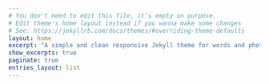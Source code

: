 ```yaml
---
# You don't need to edit this file, it's empty on purpose.
# Edit theme's home layout instead if you wanna make some changes
# See: https://jekyllrb.com/docs/themes/#overriding-theme-defaults
layout: home
excerpt: "A simple and clean responsive Jekyll theme for words and photos."
show_excerpts: true
paginate: true
entries_layout: list
---
```

